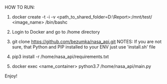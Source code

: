 HOW TO RUN:

1. docker create -t -i -v <path_to_shared_folder=D:\Report>:/mnt/test/ <image_name> /bin/bashc
2. Login to Docker and go to /home directory
3. git clone https://github.com/bezumka/nasa_api.git
NOTES: If you are not sure, that Python and PIP installed to your ENV just use 'install.sh' file

4. pip3 install -r /home/nasa_api/requirements.txt
5. docker exec <name_container> python3.7 /home/nasa_api/main.py


Enjoy!